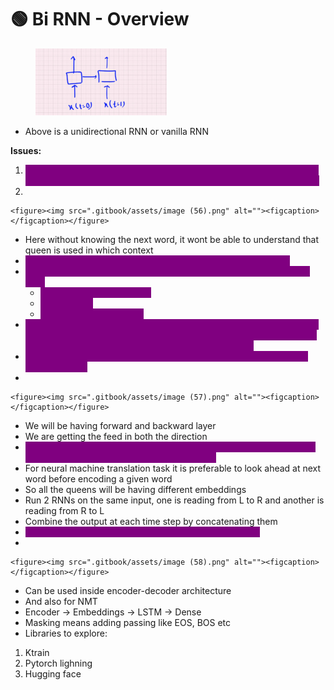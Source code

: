 # 🟢 Bi RNN - Overview

<figure><img src=".gitbook/assets/image (55).png" alt="" width="210"><figcaption></figcaption></figure>

* Above is a unidirectional RNN or vanilla RNN

**Issues:**

1. <mark style="color:purple;background-color:purple;">**A regular RNN only looks at past and present input before generating output. This is called as casual network. It cannot look into the future**</mark>
2.

    <figure><img src=".gitbook/assets/image (56).png" alt=""><figcaption></figcaption></figure>

* Here without knowing the next word, it wont be able to understand that queen is used in which context
* <mark style="color:purple;background-color:purple;">**Bidirectional GRU: output at depends on past + future context.**</mark>
* <mark style="color:purple;background-color:purple;">**Very useful for NLP tasks where both sides of the sentence matter, e.g.:**</mark>
  * <mark style="color:purple;background-color:purple;">**Named Entity Recognition**</mark>
  * <mark style="color:purple;background-color:purple;">**POS tagging**</mark>
  * <mark style="color:purple;background-color:purple;">**Sentiment classification**</mark>
* <mark style="color:purple;background-color:purple;">**A regular RNN will go only L to R, so it wont be able to understand the context and may not predict correct output, this will happen in cases where word can have multiple meanings (e.g., queen)**</mark>
* <mark style="color:purple;background-color:purple;">**If we are able to feed the reverse, then we will be knowing the next sequence also**</mark>
*

    <figure><img src=".gitbook/assets/image (57).png" alt=""><figcaption></figcaption></figure>
* We will be having forward and backward layer
* We are getting the feed in both the direction
* <mark style="color:purple;background-color:purple;">**Once we have the output of forward and backward layers, we will be concatenating the output at each time stamp**</mark>
* For neural machine translation task it is preferable to look ahead at next word before encoding a given word
* So all the queens will be having different embeddings
* Run 2 RNNs on the same input, one is reading from L to R and another is reading from R to L
* Combine the output at each time step by concatenating them
* <mark style="color:purple;background-color:purple;">**Tf.keras.layers.BiDirectional(tf.keras.layer.GRU(Units))**</mark>&#x20;
*

    <figure><img src=".gitbook/assets/image (58).png" alt=""><figcaption></figcaption></figure>
* Can be used inside encoder-decoder architecture
* And also for NMT
* Encoder -> Embeddings -> LSTM -> Dense
* Masking means adding passing like EOS, BOS etc
* Libraries to explore:

1. Ktrain
2. Pytorch lighning
3. Hugging face
